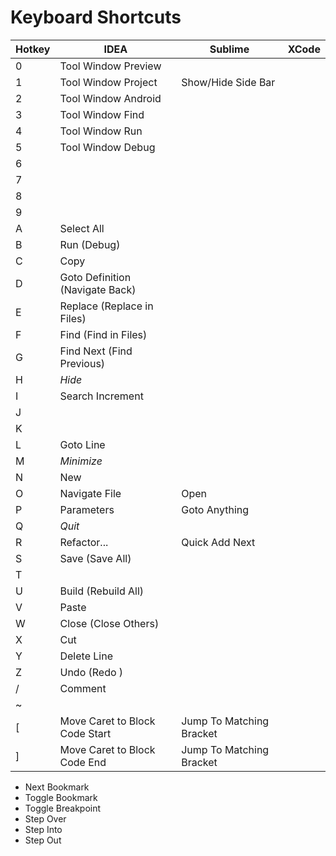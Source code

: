 Keyboard Shortcuts
==================

Hotkey | IDEA | Sublime | XCode
-------|------|---------|------
0      | Tool Window Preview | |
1      | Tool Window Project | Show/Hide Side Bar |
2      | Tool Window Android | |
3      | Tool Window Find | |
4      | Tool Window Run | |
5      | Tool Window Debug | |
6      | | |
7      | | |
8      | | |
9      | | |
A      | Select All | | 
B      | Run (Debug) | |
C      | Copy | | 
D      | Goto Definition (Navigate Back) | |
E      | Replace (Replace in Files) | |
F      | Find (Find in Files) | |
G      | Find Next (Find Previous) | |
H      | _Hide_ | |
I      | Search Increment | |
J      | | |
K      | | |
L      | Goto Line | |
M      | _Minimize_ | |
N      | New |         |
O      | Navigate File | Open |
P      | Parameters | Goto Anything |
Q      | _Quit_ | |
R      | Refactor... | Quick Add Next |
S      | Save (Save All) | |
T      | | |
U      | Build (Rebuild All) | |
V      | Paste | |
W      | Close (Close Others) | |
X      | Cut | |
Y      | Delete Line | |
Z      | Undo (Redo )| |
/      | Comment | |
~      | | |
[      | Move Caret to Block Code Start | Jump To Matching Bracket |
]      | Move Caret to Block Code End | Jump To Matching Bracket |

* Next Bookmark
* Toggle Bookmark
* Toggle Breakpoint 
* Step Over
* Step Into
* Step Out
